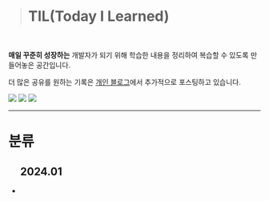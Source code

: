 ><h1>TIL(Today I Learned)</h1>
<br>

**매일 꾸준히 성장하는** 개발자가 되기 위해 학습한 내용을 정리하여 복습할 수 있도록 만들어놓은 공간입니다.

더 많은 공유를 원하는 기록은 <a href="https://velog.io/@dovelop/">개인 블로그</a>에서 추가적으로 포스팅하고 있습니다.

<!--[]는 제외하고 사용하고, 그 안에것을 잘 채우면 된다.-->
<img src="https://img.shields.io/badge/HTML-E34F26?
          style=
          &logo=html5
          &logoColor="/> <img src="https://img.shields.io/badge/CSS-1572B6?
style=[배지의 모양 :(plastic, flat, flat-square, for-the-badge, social)중 하나만 골라 넣는다.]
&logo=CSS3
&logoColor=white"/> <img src="https://img.shields.io/badge/javascript-F7DF1E?
style=[배지의 모양 :(plastic, flat, flat-square, for-the-badge, social)중 하나만 골라 넣는다.]
&logo=javascript
&logoColor=white"/>

---

<h1>분류</h1>

<ul><h2>2024.01</h2>
    <li>

</ul>